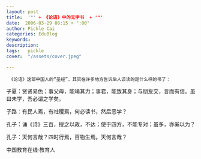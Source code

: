 ```yaml
---
layout: post  
title:  '"' + 《论语》中的无字书  + '"'
date:  2006-03-29 08:15 + ":00" 
author: Pickle Cai  
categories: EduBlog  
keywords: 
description:   
tags:	pickle   
cover:  "/assets/cover.jpeg"  

---  
```

    
     《论语》这部中国人的“圣经”，其实在许多地方告诉后人该读的是什么样的书了：



子夏：贤贤易色；事父母，能竭其力；事君，能致其身；与朋友交，言而有信。虽曰未学，吾必谓之学矣。



子路：有民人焉，有社稷焉，何必读书，然后恶学？



孔子：诵《诗》三百，授之以政，不达；使于四方，不能专对；虽多，亦奚以为？



孔子：天何言哉？四时行焉，百物生焉。天何言哉？



		    
 中国教育在线·教育人

